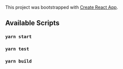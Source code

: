 This project was bootstrapped with [Create React App](https://github.com/facebook/create-react-app).

## Available Scripts

### `yarn start`
### `yarn test`
### `yarn build`


